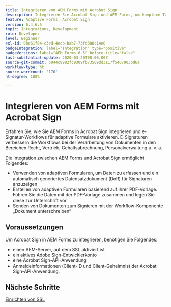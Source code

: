 ```yaml
---
title: Integrieren von AEM Forms mit Acrobat Sign
description: Integrieren Sie Acrobat Sign und AEM Forms, um komplexe Transaktionen zu automatisieren und legale E-Signaturen als Teil eines nahtlosen digitalen Erlebnisses einzuschließen.
feature: Adaptive Forms, Acrobat Sign
version: 6.4,6.5
topic: Integrations, Development
role: Developer
level: Beginner
exl-id: 0be61f04-c3ed-4ecb-bab7-73fd308c14e0
badgeIntegration: label="Integration" type="positive"
badgeVersions: label="AEM Forms 6.5" before-title="false"
last-substantial-update: 2020-03-20T00:00:00Z
source-git-commit: b044c9982fc9309fb73509dd3117f5467903bd6a
workflow-type: ht
source-wordcount: '170'
ht-degree: 100%

---
```


# Integrieren von AEM Forms mit Acrobat Sign

Erfahren Sie, wie Sie AEM Forms in Acrobat Sign integrieren und e-Signatur-Workflows für adaptive Formulare aktivieren. E-Signaturen verbessern die Workflows bei der Verarbeitung von Dokumenten in den Bereichen Recht, Vertrieb, Gehaltsabrechnung, Personalverwaltung u. v. a.

Die Integration zwischen AEM Forms und Acrobat Sign ermöglicht Folgendes:

* Verwenden von adaptiven Formularen, um Daten zu erfassen und ein automatisch generiertes Datensatzdokument (DoR) für Signaturen anzuzeigen
* Erstellen von adaptiven Formularen basierend auf Ihrer PDF-Vorlage. Führen Sie die Daten mit der PDF-Vorlage zusammen und legen Sie diese zur Unterschrift vor
* Senden von Dokumenten zum Signieren mit der Workflow-Komponente „Dokument unterschreiben“

## Voraussetzungen

Um Acrobat Sign in AEM Forms zu integrieren, benötigen Sie Folgendes:

* einen AEM-Server, auf dem SSL aktiviert ist
* ein aktives Adobe Sign-Entwicklerkonto
* eine Acrobat Sign-API-Anwendung
* Anmeldeinformationen (Client-ID und Client-Geheimnis) der Acrobat Sign-API-Anwendung.

## Nächste Schritte

[Einrichten von SSL](./set-up-ssl.md)
